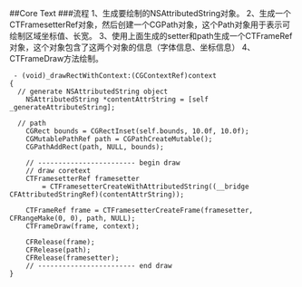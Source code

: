 ##Core Text
###流程
 1、生成要绘制的NSAttributedString对象。 
 2、生成一个CTFramesetterRef对象，然后创建一个CGPath对象，这个Path对象用于表示可绘制区域坐标值、长宽。 
 3、使用上面生成的setter和path生成一个CTFrameRef对象，这个对象包含了这两个对象的信息（字体信息、坐标信息）
 4、CTFrameDraw方法绘制。


	 - (void)_drawRectWithContext:(CGContextRef)context
	{
	  // generate NSAttributedString object
	    NSAttributedString *contentAttrString = [self _generateAttributeString];

	  // path 
	    CGRect bounds = CGRectInset(self.bounds, 10.0f, 10.0f);
	    CGMutablePathRef path = CGPathCreateMutable();
	    CGPathAddRect(path, NULL, bounds);

	    // ------------------------ begin draw
	    // draw coretext
	    CTFramesetterRef framesetter
	        = CTFramesetterCreateWithAttributedString((__bridge CFAttributedStringRef)(contentAttrString));

	    CTFrameRef frame = CTFramesetterCreateFrame(framesetter, CFRangeMake(0, 0), path, NULL);
	    CTFrameDraw(frame, context);

	    CFRelease(frame);
	    CFRelease(path);
	    CFRelease(framesetter);
	    // ------------------------ end draw
	}